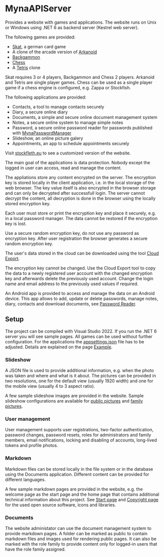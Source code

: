 # MynaAPIServer

Provides a website with games and applications. The website runs on Unix or Windows using .NET 6 as backend server (Kestrel web server).

The following games are provided:
- [Skat](https://www.stockfleth.eu/skat), a german card game
- A clone of the arcade version of [Arkanoid](https://www.stockfleth.eu/arkanoid)
- [Backgammon](https://www.stockfleth.eu/backgammon)
- [Chess](https://www.stockfleth.eu/chess)
- A [Tetris](https://www.stockfleth.eu/tetris) clone

Skat requires 3 or 4 players, Backgammon and Chess 2 players. Arkanoid and Tetris are single player games.
Chess can be used as a single player game if a chess engine is configured, e.g. Zappa or Stockfish.

The following applications are provided:
- Contacts, a tool to manage contacts securely
- Diary, a secure online diary
- Documents, a simple and secure online document management system
- Notes, a secure online system to manage simple notes
- Password, a secure online password reader for passwords published with [MynaPasswordManager](https://github.com/nylssoft/MynaPasswordManager)
- Slideshow, an online picture galery
- Appointments, an app to schedule appointments securely

Visit [stockfleth.eu](https://www.stockfleth.eu) to see a customized version of the website.

The main goal of the applications is data protection. Nobody except the logged in user can access, read and manage the content.

The appliations store any content encrypted on the server.
The encryption key is stored locally in the client application, i.e. in the local storage of the web browser.
The key value itself is also encrypted in the browser storage and can only be decrypted after successfull login.
The server cannot decrypt the content, all decryption is done in the browser using the locally stored encryption key.

Each user must store or print the encryption key and place it securely, e.g. in a local password manager.
The data cannot be restored if the encryption key is lost.

Use a secure random encryption key, do not use any password as encryption key. After user registration the browser
generates a secure random encryption key.
 
The user's data stored in the cloud can be downloaded using the tool [Cloud Export](https://github.com/nylssoft/MynaCloudExport).

The encryption key cannot be changed. Use the Cloud Export tool to copy the data to a newly registered user account
with the changed encryption key and afterwards delete the previously used account. Change the login name and email address to the
previously used values if required.

An Android app is provided to access and manage the data on an Android device. This app allows to add, update or delete passwords,
manage notes, diary, contacts and download documents, see
[Password Reader](https://github.com/nylssoft/MynaPasswordReaderMAUI).

## Setup

The project can be compiled with Visual Studio 2022.
If you run the .NET 6 server you will see sample pages.
All games can be used without further configuration.
For the applications the [appsettings.json](/APIServer/appsettings.json) file has to be adjusted.
Details are explained on the page [Example](/APIServer/sampledata/Example.md).

### Slideshow

A JSON file is used to provide additional information, e.g. when the photo was taken and where and what is it about.
The pictures can be provided in two resolutions, one for the default view (usually 1920 width) and one for the
mobile view (usually 4 to 3 aspect ratio).

A few sample slideshow images are provided in the website. Sample slideshow configurations are available for
[public pictures](/APIServer/sampledata/public-pictures.json) and [family pictures](/APIServer/sampledata/family-pictures.json).

### User management

User management supports user registrations, two-factor authentication, password changes, password resets,
roles for administrators and family members, email notifications, locking and disabling of accounts,
long-lived tokens and profile photos.

### Markdown

Markdown files can be stored locally in the file system or in the database using the Documents application.
Different content can be provided for different languages.

A few sample markdown pages are provided in the website, e.g. the welcome page as the start page and the home page that contains
additional technical information about this project. See [Start page](/APIServer/sampledata/Welcome.md)
and [Copyright page](/APIServer/sampledata/Copyright.md) for the used open source software, icons and libraries.

### Documents

The website administator can use the document management system to provide markdown pages.
A folder can be marked as public to contain markdown files and images used for rendering public pages. It can also be marked with the role family
to provide content only for logged-in users that have the role family assigned.

